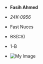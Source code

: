 - **Fasih Ahmed**
* *24K-0956*
+ Fast Nuces
- BS(CS)
+ 1-B
* ![My Image](/storage/emulated/0/Download/IMG_20240605_212245.jpg)
